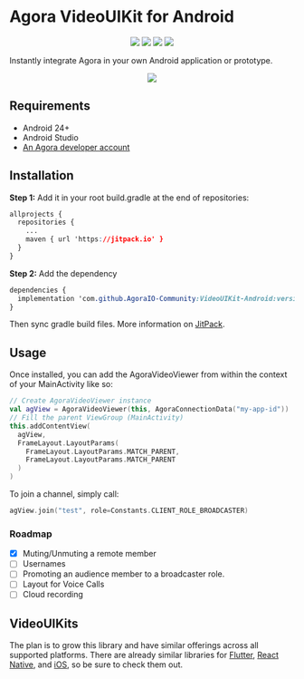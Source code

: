 # Agora VideoUIKit for Android

<p align="center">
	<a href="https://jitpack.io/#AgoraIO-Community/VideoUIKit-Android">
    <img src="https://jitpack.io/v/AgoraIO-Community/VideoUIKit-Android.svg"/></a>
	<img src="https://github.com/AgoraIO-Community/VideoUIKit-Android/workflows/Build/badge.svg"/>
  <img src="https://img.shields.io/github/license/AgoraIO-Community/VideoUIKit-Android"/>
  <a href="https://www.agora.io/en/join-slack/">
    <img src="https://img.shields.io/badge/slack-@RTE%20Dev-blue.svg?logo=slack">
  </a>
</p>


Instantly integrate Agora in your own Android application or prototype.

<p align="center"><img src="https://camo.githubusercontent.com/affd109caf06f0014a55bc411b66b34b8dc68f8d86befe6a2f27dad1fc7c6a5b/68747470733a2f2f692e6962622e636f2f5853576d57397a2f4e65772d50726f6a6563742d372e706e67"/>
</p>


## Requirements

- Android 24+
- Android Studio
- [An Agora developer account](https://www.agora.io/en/blog/how-to-get-started-with-agora?utm_source=github&utm_repo=agora-android-uikit)

## Installation

**Step 1:** Add it in your root build.gradle at the end of repositories:

```css
allprojects {
  repositories {
    ...
    maven { url 'https://jitpack.io' }
  }
}
```

**Step 2:** Add the dependency

```css
dependencies {
  implementation 'com.github.AgoraIO-Community:VideoUIKit-Android:version'
}
```

Then sync gradle build files. More information on [JitPack](https://jitpack.io/#AgoraIO-Community/VideoUIKit-Android).

## Usage

Once installed, you can add the AgoraVideoViewer from within the context of your MainActivity like so:

```kotlin
// Create AgoraVideoViewer instance
val agView = AgoraVideoViewer(this, AgoraConnectionData("my-app-id"))
// Fill the parent ViewGroup (MainActivity)
this.addContentView(
  agView,
  FrameLayout.LayoutParams(
    FrameLayout.LayoutParams.MATCH_PARENT,
    FrameLayout.LayoutParams.MATCH_PARENT
  )
)
```

To join a channel, simply call:

```kotlin
agView.join("test", role=Constants.CLIENT_ROLE_BROADCASTER)
```

### Roadmap

- [x] Muting/Unmuting a remote member
- [ ] Usernames
- [ ] Promoting an audience member to a broadcaster role.
- [ ] Layout for Voice Calls
- [ ] Cloud recording

## VideoUIKits

The plan is to grow this library and have similar offerings across all supported platforms. There are already similar libraries for [Flutter](https://github.com/AgoraIO-Community/VideoUIKit-Flutter/), [React Native](https://github.com/AgoraIO-Community/VideoUIKit-ReactNative), and [iOS](https://github.com/AgoraIO-Community/VideoUIKit-iOS/), so be sure to check them out.
